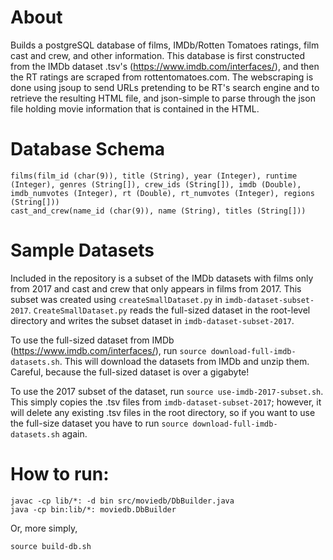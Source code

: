 # About

Builds a postgreSQL database of films, IMDb/Rotten Tomatoes ratings, film cast and crew, and other information. This database is first constructed from the IMDb dataset .tsv's (https://www.imdb.com/interfaces/), and then the RT ratings are scraped from rottentomatoes.com. The webscraping is done using jsoup to send URLs pretending to be RT's search engine and to retrieve the resulting HTML file, and json-simple to parse through the json file holding movie information that is contained in the HTML.

# Database Schema

```
films(film_id (char(9)), title (String), year (Integer), runtime (Integer), genres (String[]), crew_ids (String[]), imdb (Double), imdb_numvotes (Integer), rt (Double), rt_numvotes (Integer), regions (String[]))
cast_and_crew(name_id (char(9)), name (String), titles (String[]))
```

# Sample Datasets

Included in the repository is a subset of the IMDb datasets with films only from 2017 and cast and crew that only appears in films from 2017. This subset was created using `createSmallDataset.py` in `imdb-dataset-subset-2017`. `CreateSmallDataset.py` reads the full-sized dataset in the root-level directory and writes the subset dataset in `imdb-dataset-subset-2017`.

To use the full-sized dataset from IMDb (https://www.imdb.com/interfaces/), run `source download-full-imdb-datasets.sh`. This will download the datasets from IMDb and unzip them. Careful, because the full-sized dataset is over a gigabyte!

To use the 2017 subset of the dataset, run `source use-imdb-2017-subset.sh`. This simply copies the .tsv files from `imdb-dataset-subset-2017`; however, it will delete any existing .tsv files in the root directory, so if you want to use the full-size dataset you have to run `source download-full-imdb-datasets.sh` again.

# How to run:

```
javac -cp lib/*: -d bin src/moviedb/DbBuilder.java
java -cp bin:lib/*: moviedb.DbBuilder
```

Or, more simply,

```
source build-db.sh
```
